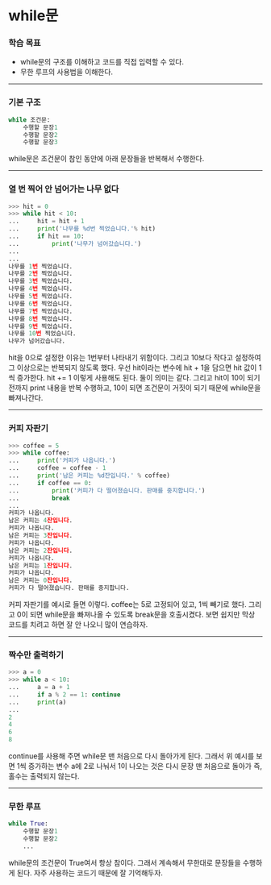 # while문



### 학습 목표

- while문의 구조를 이해하고 코드를 직접 입력할 수 있다.
- 무한 루프의 사용법을 이해한다.



---



### 기본 구조

```python
while 조건문:
    수행할 문장1
    수행할 문장2
    수행할 문장3
```

 while문은 조건문이 참인 동안에 아래 문장들을 반복해서 수행한다.



---



### 열 번 찍어 안 넘어가는 나무 없다

```python
>>> hit = 0
>>> while hit < 10:
...     hit = hit + 1
...     print('나무를 %d번 찍었습니다.'% hit)
...     if hit == 10:
...         print('나무가 넘어갔습니다.')
...
...
나무를 1번 찍었습니다.
나무를 2번 찍었습니다.
나무를 3번 찍었습니다.
나무를 4번 찍었습니다.
나무를 5번 찍었습니다.
나무를 6번 찍었습니다.
나무를 7번 찍었습니다.
나무를 8번 찍었습니다.
나무를 9번 찍었습니다.
나무를 10번 찍었습니다.
나무가 넘어갔습니다.
```

 hit을 0으로 설정한 이유는 1번부터 나타내기 위함이다. 그리고 10보다 작다고 설정하여 그 이상으로는 반복되지 않도록 했다. 우선 hit이라는 변수에 hit + 1을 담으면 hit 값이 1씩 증가한다. hit += 1 이렇게 사용해도 된다. 둘이 의미는 같다. 그리고 hit이 10이 되기 전까지 print 내용을 반복 수행하고, 10이 되면 조건문이 거짓이 되기 때문에 while문을 빠져나간다.



---



### 커피 자판기

```python
>>> coffee = 5
>>> while coffee:
...     print('커피가 나옵니다.')
...     coffee = coffee - 1
...     print('남은 커피는 %d잔입니다.' % coffee)
...     if coffee == 0:
...         print('커피가 다 떨어졌습니다. 판매를 중지합니다.')
...         break
...
커피가 나옵니다.
남은 커피는 4잔입니다.
커피가 나옵니다.
남은 커피는 3잔입니다.
커피가 나옵니다.
남은 커피는 2잔입니다.
커피가 나옵니다.
남은 커피는 1잔입니다.
커피가 나옵니다.
남은 커피는 0잔입니다.
커피가 다 떨어졌습니다. 판매를 중지합니다.
```

 커피 자판기를 예시로 들면 이렇다. coffee는 5로 고정되어 있고, 1씩 빼기로 했다. 그리고 0이 되면 while문을 빠져나올 수 있도록 break문을 호출시켰다. 보면 쉽지만 막상 코드를 치려고 하면 잘 안 나오니 많이 연습하자.



---



### 짝수만 출력하기

```python
>>> a = 0
>>> while a < 10:
...     a = a + 1
...     if a % 2 == 1: continue
...     print(a)
...
2
4
6
8
```

 continue를 사용해 주면 while문 맨 처음으로 다시 돌아가게 된다. 그래서 위 예시를 보면 1씩 증가하는 변수 a에 2로 나눠서 1이 나오는 것은 다시 문장 맨 처음으로 돌아가 즉, 홀수는 출력되지 않는다.



---



### 무한 루프

```python
while True:
    수행할 문장1
    수행할 문장2
    ...
```

 while문의 조건문이 True여서 항상 참이다. 그래서 계속해서 무한대로 문장들을 수행하게 된다. 자주 사용하는 코드기 때문에 잘 기억해두자.